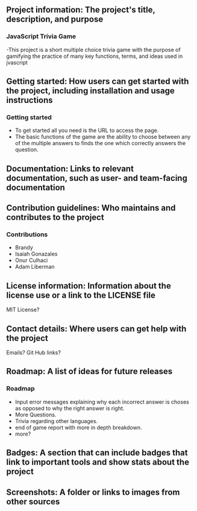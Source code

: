 ## Project information: The project's title, description, and purpose 
### JavaScript Trivia Game
-This project is a short multiple choice trivia game with the purpose of gamifying the practice of many key functions, terms, and ideas used in jvascript
## Getting started: How users can get started with the project, including installation and usage instructions
### Getting started
- To get started all you need is the URL to access the page.
- The basic functions of the game are the ability to choose between any of the multiple answers to finds the one which correctly answers the question.
## Documentation: Links to relevant documentation, such as user- and team-facing documentation 
## Contribution guidelines: Who maintains and contributes to the project 
### Contributions 
- Brandy
- Isaiah Gonazales
- Onur Culhaci
- Adam Liberman
## License information: Information about the license use or a link to the LICENSE file 
MIT License?
## Contact details: Where users can get help with the project 
Emails?
Git Hub links?
## Roadmap: A list of ideas for future releases 
### Roadmap
- Input error messages explaining why each incorrect answer is choses as opposed to why the right answer is right.
- More Questions.
- Trivia regarding other languages.
- end of game report with more in depth breakdown.
- more?
## Badges: A section that can include badges that link to important tools and show stats about the project 
## Screenshots: A folder or links to images from other sources 
   
